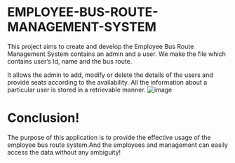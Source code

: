 # EMPLOYEE-BUS-ROUTE-MANAGEMENT-SYSTEM
This project aims to create and develop the Employee Bus Route Management System contains an admin and a user. We make the file which contains user’s Id, name and the bus route.

 It allows the admin to add, modify or delete the details of the users and provide seats according to the availability. All the information about a particular user is stored in a retrievable manner. 
![image](https://user-images.githubusercontent.com/68817256/198262067-99748743-0f23-48e7-adcb-b5066b786608.png)


# Conclusion!
The purpose of this application is to provide the effective usage of the employee bus route system.And the employees and management can easily access the data without any ambiguity!

